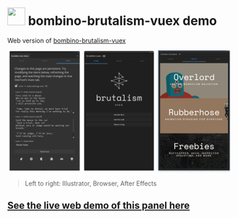 # <a href="https://www.battleaxe.co/"><img src="https://avatars2.githubusercontent.com/u/60149336?s=200&v=4" width="40" height="40"/></a> bombino-brutalism-vuex demo

Web version of [bombino-brutalism-vuex](https://github.com/battleaxedotco/bombino-brutalism-vuex)

![](./src/assets/template.png)

> Left to right: Illustrator, Browser, After Effects

## [See the live web demo of this panel here](https://brutalism.netlify.app/#/vuex)